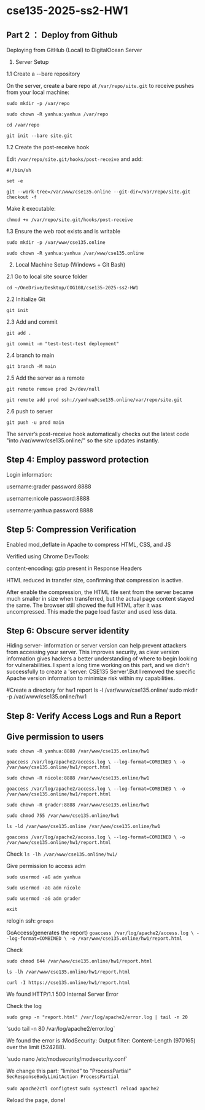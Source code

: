 # cse135-2025-ss2-HW1

## Part 2 ： Deploy from Github

Deploying from GitHub (Local) to DigitalOcean Server

1. Server Setup
   
1.1 Create a --bare repository

On the server, create a bare repo at `/var/repo/site.git` to receive pushes from your local machine:

`sudo mkdir -p /var/repo`

`sudo chown -R yanhua:yanhua /var/repo`

`cd /var/repo`

`git init --bare site.git`

1.2 Create the post-receive hook

Edit `/var/repo/site.git/hooks/post-receive` and add:

`#!/bin/sh`

`set -e`

`git --work-tree=/var/www/cse135.online --git-dir=/var/repo/site.git checkout -f`

Make it executable:

`chmod +x /var/repo/site.git/hooks/post-receive`

1.3 Ensure the web root exists and is writable

`sudo mkdir -p /var/www/cse135.online`

`sudo chown -R yanhua:yanhua /var/www/cse135.online`

2. Local Machine Setup (Windows + Git Bash)

2.1 Go to local site source folder

`cd ~/OneDrive/Desktop/COG108/cse135-2025-ss2-HW1`

2.2 Initialize Git

`git init`

2.3 Add and commit

`git add .`

`git commit -m "test-test-test deployment"`

2.4 branch to main

`git branch -M main`

2.5 Add the server as a remote

`git remote remove prod 2>/dev/null`

`git remote add prod ssh://yanhua@cse135.online/var/repo/site.git`

2.6 push to server

`git push -u prod main`

The server’s post-receive hook automatically checks out the latest code "into /var/www/cse135.online/" so the site updates instantly.

   
## Step 4: Employ password protection

Login information: 

username:grader
password:8888

username:nicole
password:8888

username:yanhua
password:8888


## Step 5: Compression Verification

Enabled mod_deflate in Apache to compress HTML, CSS, and JS

Verified using Chrome DevTools:

content-encoding: gzip present in Response Headers

HTML reduced in transfer size, confirming that compression is active.

After enable the compression, the HTML file sent from the server became much smaller in size when transferred, but the actual page content stayed the same. The browser still showed the full HTML after it was uncompressed. This made the page load faster and used less data.


## Step 6: Obscure server identity

Hiding server- information or server version can help prevent attackers from accessing your server. This improves security, as clear version information gives hackers a better understanding of where to begin looking for vulnerabilities. I spent a long time working on this part, and we didn't successfully to create a 'server: CSE135 Server'.But I removed the specific Apache version information to minimize risk within my capabilities.

#Create a directory for hw1 report
ls -l /var/www/cse135.online/
sudo mkdir -p /var/www/cse135.online/hw1

## Step 8: Verify Access Logs and Run a Report

## Give permission to users

`sudo chown -R yanhua:8888 /var/www/cse135.online/hw1`

`goaccess /var/log/apache2/access.log \
  --log-format=COMBINED \
  -o /var/www/cse135.online/hw1/report.html`

`sudo chown -R nicole:8888 /var/www/cse135.online/hw1`

`goaccess /var/log/apache2/access.log \
  --log-format=COMBINED \
  -o /var/www/cse135.online/hw1/report.html`

`sudo chown -R grader:8888 /var/www/cse135.online/hw1`

`sudo chmod 755 /var/www/cse135.online/hw1`

`ls -ld /var/www/cse135.online /var/www/cse135.online/hw1`

`goaccess /var/log/apache2/access.log \
  --log-format=COMBINED \
  -o /var/www/cse135.online/hw1/report.html`

Check
`ls -lh /var/www/cse135.online/hw1/`

Give permission to access adm

`sudo usermod -aG adm yanhua`

`sudo usermod -aG adm nicole`

`sudo usermod -aG adm grader`

`exit`

relogin ssh: `groups`

GoAccess(generates the report)
`goaccess /var/log/apache2/access.log \
  --log-format=COMBINED \
  -o /var/www/cse135.online/hw1/report.html`

Check

`sudo chmod 644 /var/www/cse135.online/hw1/report.html`

`ls -lh /var/www/cse135.online/hw1/report.html`

`curl -I https://cse135.online/hw1/report.html`


We found HTTP/1.1 500 Internal Server Error

Check the log

`sudo grep -n "report.html" /var/log/apache2/error.log | tail -n 20`

'sudo tail -n 80 /var/log/apache2/error.log`

We found the error is :ModSecurity: Output filter: Content-Length (970165) over the limit (524288).

'sudo nano /etc/modsecurity/modsecurity.conf`

We change this part: “limited” to “ProcessPartial”
`SecResponseBodyLimitAction ProcessPartial`

`sudo apache2ctl configtest`
`sudo systemctl reload apache2`

Reload the page, done!
